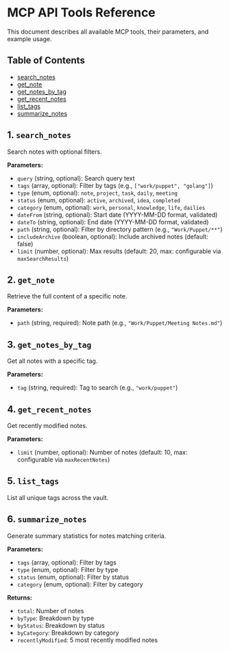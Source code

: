 
# MCP API Tools Reference

This document describes all available MCP tools, their parameters, and example usage.

## Table of Contents

- [search_notes](#1-search_notes)
- [get_note](#2-get_note)
- [get_notes_by_tag](#3-get_notes_by_tag)
- [get_recent_notes](#4-get_recent_notes)
- [list_tags](#5-list_tags)
- [summarize_notes](#6-summarize_notes)

## 1. `search_notes`
Search notes with optional filters.

**Parameters:**
- `query` (string, optional): Search query text
- `tags` (array, optional): Filter by tags (e.g., `["work/puppet", "golang"]`)
- `type` (enum, optional): `note`, `project`, `task`, `daily`, `meeting`
- `status` (enum, optional): `active`, `archived`, `idea`, `completed`
- `category` (enum, optional): `work`, `personal`, `knowledge`, `life`, `dailies`
- `dateFrom` (string, optional): Start date (YYYY-MM-DD format, validated)
- `dateTo` (string, optional): End date (YYYY-MM-DD format, validated)
- `path` (string, optional): Filter by directory pattern (e.g., `"Work/Puppet/**"`)
- `includeArchive` (boolean, optional): Include archived notes (default: false)
- `limit` (number, optional): Max results (default: 20, max: configurable via `maxSearchResults`)

## 2. `get_note`
Retrieve the full content of a specific note.

**Parameters:**
- `path` (string, required): Note path (e.g., `"Work/Puppet/Meeting Notes.md"`)

## 3. `get_notes_by_tag`
Get all notes with a specific tag.

**Parameters:**
- `tag` (string, required): Tag to search (e.g., `"work/puppet"`)

## 4. `get_recent_notes`
Get recently modified notes.

**Parameters:**
- `limit` (number, optional): Number of notes (default: 10, max: configurable via `maxRecentNotes`)

## 5. `list_tags`
List all unique tags across the vault.

## 6. `summarize_notes`
Generate summary statistics for notes matching criteria.

**Parameters:**
- `tags` (array, optional): Filter by tags
- `type` (enum, optional): Filter by type
- `status` (enum, optional): Filter by status
- `category` (enum, optional): Filter by category

**Returns:**
- `total`: Number of notes
- `byType`: Breakdown by type
- `byStatus`: Breakdown by status
- `byCategory`: Breakdown by category
- `recentlyModified`: 5 most recently modified notes
